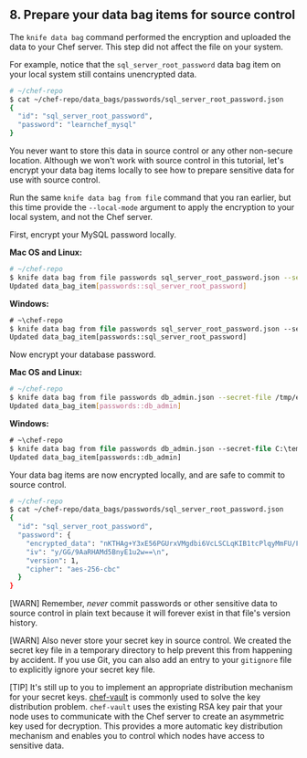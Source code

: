 ## 8. Prepare your data bag items for source control

The `knife data bag` command performed the encryption and uploaded the data to your Chef server. This step did not affect the file on your system.

For example, notice that the `sql_server_root_password` data bag item on your local system still contains unencrypted data.

```bash
# ~/chef-repo
$ cat ~/chef-repo/data_bags/passwords/sql_server_root_password.json
{
  "id": "sql_server_root_password",
  "password": "learnchef_mysql"
}
```

You never want to store this data in source control or any other non-secure location. Although we won't work with source control in this tutorial, let's encrypt your data bag items locally to see how to prepare sensitive data for use with source control.

Run the same `knife data bag from file` command that you ran earlier, but this time provide the `--local-mode` argument to apply the encryption to your local system, and not the Chef server.

First, encrypt your MySQL password locally.

**Mac OS and Linux:**

```bash
# ~/chef-repo
$ knife data bag from file passwords sql_server_root_password.json --secret-file /tmp/encrypted_data_bag_secret --local-mode
Updated data_bag_item[passwords::sql_server_root_password]
```

**Windows:**

```ps
# ~\chef-repo
$ knife data bag from file passwords sql_server_root_password.json --secret-file C:\temp\encrypted_data_bag_secret --local-mode
Updated data_bag_item[passwords::sql_server_root_password]
```

Now encrypt your database password.

**Mac OS and Linux:**

```bash
# ~/chef-repo
$ knife data bag from file passwords db_admin.json --secret-file /tmp/encrypted_data_bag_secret --local-mode
Updated data_bag_item[passwords::db_admin]
```

**Windows:**

```ps
# ~\chef-repo
$ knife data bag from file passwords db_admin.json --secret-file C:\temp\encrypted_data_bag_secret --local-mode
Updated data_bag_item[passwords::db_admin]
```

Your data bag items are now encrypted locally, and are safe to commit to source control.

```bash
# ~/chef-repo
$ cat ~/chef-repo/data_bags/passwords/sql_server_root_password.json
{
  "id": "sql_server_root_password",
  "password": {
    "encrypted_data": "nKTHAg+Y3xE56PGUrxVMgdbi6VcLSCLqKIB1tcPlqyMmFU/Fcb5B2+Rjv8w0\nkiKt\n",
    "iv": "y/GG/9AaRHAMd5BnyE1u2w==\n",
    "version": 1,
    "cipher": "aes-256-cbc"
  }
}
```

[WARN] Remember, _never_ commit passwords or other sensitive data to source control in plain text because it will forever exist in that file's version history.

[WARN] Also never store your secret key in source control. We created the secret key file in a temporary directory to help prevent this from happening by accident. If you use Git, you can also add an entry to your <code class="file-path">gitignore</code> file to explicitly ignore your secret key file.

[TIP] It's still up to you to implement an appropriate distribution mechanism for your secret keys. [chef-vault](https://github.com/Nordstrom/chef-vault) is commonly used to solve the key distribution problem. `chef-vault` uses the existing RSA key pair that your node uses to communicate with the Chef server to create an asymmetric key used for decryption. This provides a more automatic key distribution mechanism and enables you to control which nodes have access to sensitive data.
